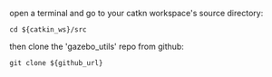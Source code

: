 open a terminal and go to your catkn workspace's source directory:
```
cd ${catkin_ws}/src
```
then clone the 'gazebo_utils' repo from github:
```
git clone ${github_url}
```
